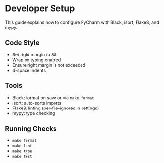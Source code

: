 # Developer Setup

This guide explains how to configure PyCharm with Black, isort, Flake8, and mypy.

## Code Style
- Set right margin to 88
- Wrap on typing enabled
- Ensure right margin is not exceeded
- 4-space indents

## Tools
- Black: format on save or via `make format`
- isort: auto-sorts imports
- Flake8: linting (per-file-ignores in settings)
- mypy: type checking

## Running Checks
- `make format`
- `make lint`
- `make type`
- `make test`
